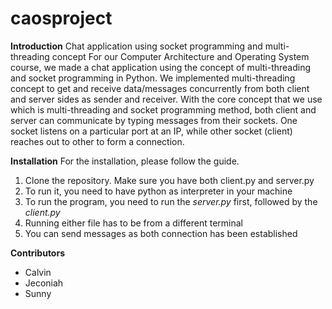 # caosproject
**Introduction**
Chat application using socket programming and multi-threading concept
For our Computer Architecture and Operating System course, we made a chat application using the concept of multi-threading and socket programming in Python. We implemented multi-threading concept to get and receive data/messages concurrently from both client and server sides as sender and receiver. With the core concept that we use which is multi-threading and socket programming method, both client and server can communicate by typing messages from their sockets. One socket listens on a particular port at an IP, while other socket (client) reaches out to other to form a connection.

**Installation**
For the installation, please follow the guide.
1. Clone the repository. Make sure you have both client.py and server.py
2. To run it, you need to have python as interpreter in your machine
3. To run the program, you need to run the *server.py* first, followed by the *client.py*
4. Running either file has to be from a different terminal
5. You can send messages as both connection has been established

**Contributors**
- Calvin
- Jeconiah
- Sunny
